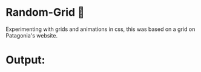 # Random-Grid 🐞
Experimenting with grids and animations in css, this was based on a grid on Patagonia's website.
# Output:
